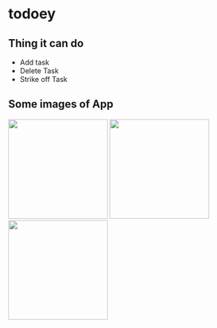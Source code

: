 # todoey

## Thing it can do
 * Add task
 * Delete Task
 * Strike off Task

## Some images of App

<img src="https://user-images.githubusercontent.com/71614009/115814470-bea84f00-a412-11eb-9b65-198d0211c926.jpg" width ="200"> <img src="https://user-images.githubusercontent.com/71614009/115814474-c0721280-a412-11eb-92bb-94550805d50c.jpg" width ="200"> <img src="https://user-images.githubusercontent.com/71614009/115814476-c1a33f80-a412-11eb-9131-02b9c6ec4f90.jpg" width ="200">

